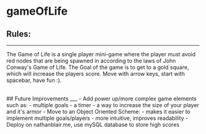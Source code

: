 # gameOfLife

## Rules:
___
The Game of Life is a single player mini-game where the player must avoid red nodes that are being spawned in according to the laws of John Conway's Game of Life.
The Goal of the game is to get to a gold square, which will increase the players score. Move with arrow keys, start with spacebar, have fun :).

<br>
## Future Improvements
___
- Add power up/more complex game elements such as:
    - multiple goals
    - a timer
    - a way to increase the size of your player and it's armor
- Move to an Object Oriented Scheme:
    - makes it easier to implement multiple goals/players
    - more intuitive, improves readability
- Deploy on nathanblair.me, use mySQL database to store high scores
